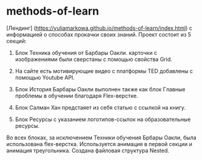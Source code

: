 # methods-of-learn

[Лендинг] (https://yuliamarkowa.github.io/methods-of-learn/index.html) с информацией о способах прокачки своих знаний.
Проект состоит из 5 секций:

1. Блок Техника обучения от Барбары Оакли.
карточки с изображениями были сверстаны с помощью свойства Grid.

2. На сайте есть мотивирующие видео с платформы TED
добавлены с помощью Youtube API.

3. Блок История Барбары Оакли
выполнен также как блок Главные проблемы в обучении благодаря Flex-верстке.

4. Блок Салман Хан
предстаяет из себя статью с ссылкой на книгу.

5. Блок Ресурсы
с указанием логотипов-ссылок на образовательные ресурсы.

Во всех блоках, за исключением Техники обучения Брбары Оакли, была использована flex-верстка.
Используется анимация в первой секции и анимация треугольника.
Создана файловая структура Nested.














